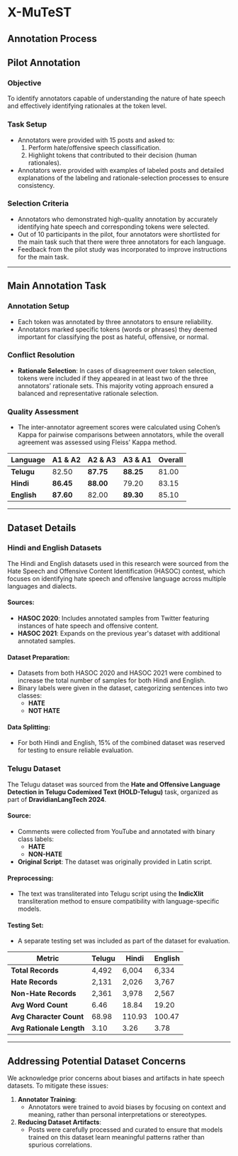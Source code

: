 # X-MuTeST

## Annotation Process

## Pilot Annotation

### Objective
To identify annotators capable of understanding the nature of hate speech and effectively identifying rationales at the token level.

### Task Setup
- Annotators were provided with 15 posts and asked to:
  1. Perform hate/offensive speech classification.
  2. Highlight tokens that contributed to their decision (human rationales).
- Annotators were provided with examples of labeled posts and detailed explanations of the labeling and rationale-selection processes to ensure consistency.

### Selection Criteria
- Annotators who demonstrated high-quality annotation by accurately identifying hate speech and corresponding tokens were selected.
- Out of 10 participants in the pilot, four annotators were shortlisted for the main task such that there were three annotators for each language.
- Feedback from the pilot study was incorporated to improve instructions for the main task.

---

## Main Annotation Task

### Annotation Setup
- Each token was annotated by three annotators to ensure reliability.
- Annotators marked specific tokens (words or phrases) they deemed important for classifying the post as hateful, offensive, or normal.

### Conflict Resolution
- **Rationale Selection**: In cases of disagreement over token selection, tokens were included if they appeared in at least two of the three annotators’ rationale sets. This majority voting approach ensured a balanced and representative rationale selection.


### Quality Assessment
- The inter-annotator agreement scores were calculated using Cohen’s Kappa for pairwise comparisons between annotators, while the overall agreement was assessed using Fleiss' Kappa method.
  
| **Language** | **A1 & A2** | **A2 & A3** | **A3 & A1** | **Overall** |
|--------------|-------------|-------------|-------------|-------------|
| **Telugu**   | 82.50       | **87.75**   | **88.25**   | 81.00       |
| **Hindi**    | **86.45**   | **88.00**   | 79.20       | 83.15       |
| **English**  | **87.60**   | 82.00       | **89.30**   | 85.10       |
---

## Dataset Details
### Hindi and English Datasets

The Hindi and English datasets used in this research were sourced from the Hate Speech and Offensive Content Identification (HASOC) contest, which focuses on identifying hate speech and offensive language across multiple languages and dialects. 

#### Sources:
- **HASOC 2020**: Includes annotated samples from Twitter featuring instances of hate speech and offensive content.
- **HASOC 2021**: Expands on the previous year's dataset with additional annotated samples.

#### Dataset Preparation:
- Datasets from both HASOC 2020 and HASOC 2021 were combined to increase the total number of samples for both Hindi and English.
- Binary labels were given in the dataset, categorizing sentences into two classes:
  - **HATE**
  - **NOT HATE**

#### Data Splitting:
- For both Hindi and English, 15% of the combined dataset was reserved for testing to ensure reliable evaluation.

### Telugu Dataset
The Telugu dataset was sourced from the **Hate and Offensive Language Detection in Telugu Codemixed Text (HOLD-Telugu)** task, organized as part of **DravidianLangTech 2024**.

#### Source:
- Comments were collected from YouTube and annotated with binary class labels:
  - **HATE**
  - **NON-HATE**
- **Original Script**: The dataset was originally provided in Latin script.

#### Preprocessing:
- The text was transliterated into Telugu script using the **IndicXlit** transliteration method to ensure compatibility with language-specific models.

#### Testing Set:
- A separate testing set was included as part of the dataset for evaluation.

| **Metric**               | **Telugu** | **Hindi** | **English** |
|--------------------------|------------|-----------|-------------|
| **Total Records**        | 4,492      | 6,004     | 6,334       |
| **Hate Records**         | 2,131      | 2,026     | 3,767       |
| **Non-Hate Records**     | 2,361      | 3,978     | 2,567       |
| **Avg Word Count**       | 6.46       | 18.84     | 19.20       |
| **Avg Character Count**  | 68.98      | 110.93    | 100.47      |
| **Avg Rationale Length** | 3.10       | 3.26      | 3.78        |
---

## Addressing Potential Dataset Concerns

We acknowledge prior concerns about biases and artifacts in hate speech datasets. To mitigate these issues:
1. **Annotator Training**:
   - Annotators were trained to avoid biases by focusing on context and meaning, rather than personal interpretations or stereotypes.
2. **Reducing Dataset Artifacts**:
   - Posts were carefully processed and curated to ensure that models trained on this dataset learn meaningful patterns rather than spurious correlations.
